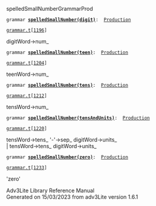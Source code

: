 <span class="title">spelledSmallNumber</span><span class="type">GrammarProd</span>

`grammar `**[`spelledSmallNumber(digit)`](../object/spelledSmallNumber(digit).html)**` :   `[`Production`](../object/Production.html)

[`grammar.t`](../file/grammar.t.html)`[`[`1196`](../source/grammar.t.html#1196)`]`

<div class="gramrule">

digitWord-\>num\_

</div>

`grammar `**[`spelledSmallNumber(teen)`](../object/spelledSmallNumber(teen).html)**` :   `[`Production`](../object/Production.html)

[`grammar.t`](../file/grammar.t.html)`[`[`1204`](../source/grammar.t.html#1204)`]`

<div class="gramrule">

teenWord-\>num\_

</div>

`grammar `**[`spelledSmallNumber(tens)`](../object/spelledSmallNumber(tens).html)**` :   `[`Production`](../object/Production.html)

[`grammar.t`](../file/grammar.t.html)`[`[`1212`](../source/grammar.t.html#1212)`]`

<div class="gramrule">

tensWord-\>num\_

</div>

`grammar `**[`spelledSmallNumber(tensAndUnits)`](../object/spelledSmallNumber(tensAndUnits).html)**` :   `[`Production`](../object/Production.html)

[`grammar.t`](../file/grammar.t.html)`[`[`1220`](../source/grammar.t.html#1220)`]`

<div class="gramrule">

tensWord-\>tens\_ '-'-\>sep\_ digitWord-\>units\_  
\| tensWord-\>tens\_ digitWord-\>units\_  

</div>

`grammar `**[`spelledSmallNumber(zero)`](../object/spelledSmallNumber(zero).html)**` :   `[`Production`](../object/Production.html)

[`grammar.t`](../file/grammar.t.html)`[`[`1233`](../source/grammar.t.html#1233)`]`

<div class="gramrule">

'zero'

</div>

<div class="ftr">

Adv3Lite Library Reference Manual  
Generated on 15/03/2023 from adv3Lite version 1.6.1

</div>
